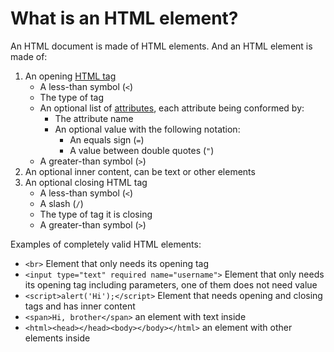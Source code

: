 # What is an HTML element?
An HTML document is made of HTML elements. And an HTML element is made of:
1. An opening [HTML tag](tags.md)
    - A less-than symbol (`<`)
    - The type of tag
    - An optional list of [attributes](attributes.md), each attribute being conformed by:
        - The attribute name
        - An optional value with the following notation:
            - An equals sign (`=`)
            - A value between double quotes (`"`)
    - A greater-than symbol (`>`)
2. An optional inner content, can be text or other elements
3. An optional closing HTML tag
    - A less-than symbol (`<`)
    - A slash (`/`)
    - The type of tag it is closing
    - A greater-than symbol (`>`)

Examples of completely valid HTML elements:
- `<br>` Element that only needs its opening tag
- `<input type="text" required name="username">` Element that only needs its opening tag including parameters, one of them does not need value
- `<script>alert('Hi');</script>` Element that needs opening and closing tags and has inner content
- `<span>Hi, brother</span>` an element with text inside
- `<html><head></head><body></body></html>` an element with other elements inside
